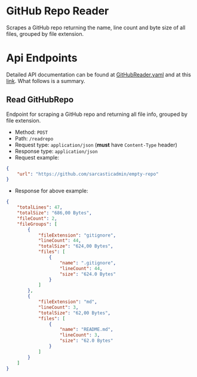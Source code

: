 
# GitHub Repo Reader
Scrapes a GitHub repo returning the name, line count and byte size of all files, grouped by file extension.

# Api Endpoints

Detailed API documentation can be found at [GitHubReader.yaml](../blob/main/src/main/java/com/thiago/githubreader/adapters/web/specs/reference/githubreader.yaml) and at this [link](https://thiagoandersimhoff.stoplight.io/docs/githubreporeader-1/GitHubReader.yaml). What follows is a summary.

## Read GitHubRepo  

Endpoint for scraping a GitHub repo and returning all file info, grouped by file extension.

* Method: `POST`
* Path: `/readrepo`
* Request type: `application/json` (**must** have `Content-Type` header)
* Response type: `application/json`
* Request example:
```json
{
    "url": "https://github.com/sarcasticadmin/empty-repo"
}
```
* Response for above example:
```json
{
    "totalLines": 47,
    "totalSize": "686,00 Bytes",
    "fileCount": 2,
    "fileGroups": [
        {
            "fileExtension": "gitignore",
            "lineCount": 44,
            "totalSize": "624,00 Bytes",
            "files": [
                {
                    "name": ".gitignore",
                    "lineCount": 44,
                    "size": "624.0 Bytes"
                }
            ]
        },
        {
            "fileExtension": "md",
            "lineCount": 3,
            "totalSize": "62,00 Bytes",
            "files": [
                {
                    "name": "README.md",
                    "lineCount": 3,
                    "size": "62.0 Bytes"
                }
            ]
        }
    ]
}
```
